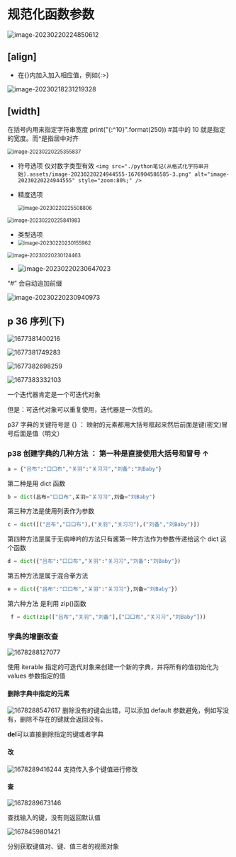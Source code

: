 # 规范化函数参数

![image-20230220224850612](<./python笔记(从格式化字符串开始).assets/image-20230220224850612-1676904534422-1.png>)

## [align]

- 在{}内加入加入相应值，例如{:>}

![image-20230218231219328](<./python笔记(从格式化字符串开始).assets/image-20230218231219328-1676733147594-1.png>)

## [width]

在括号内用来指定字符串宽度
print("{:^10}".format(250)) #其中的 10 就是指定的宽度。而^是指居中对齐

<img src="./python笔记(从格式化字符串开始).assets/image-20230220225355837-1676904837384-5.png" alt="image-20230220225355837" style="zoom:80%;" />

- 符号选项 仅对数字类型有效
  `<img src="./python笔记(从格式化字符串开始).assets/image-20230220224944555-1676904586585-3.png" alt="image-20230220224944555" style="zoom:80%;" />`
- 精度选项

  <img src="./python笔记(从格式化字符串开始).assets/image-20230220225508806-1676904910768-7.png" alt="image-20230220225508806" style="zoom:80%;" />

<img src="./python笔记(从格式化字符串开始).assets/image-20230220225841983-1676905123405-9.png" alt="image-20230220225841983" style="zoom:80%;" />

- 类型选项
- <img src="./python笔记(从格式化字符串开始).assets/image-20230220230155962-1676905317493-13.png" alt="image-20230220230155962" style="zoom:80%;" />

<img src="./python笔记(从格式化字符串开始).assets/image-20230220230124463-1676905286357-11.png" alt="image-20230220230124463" style="zoom:80%;" />

- ![image-20230220230647023](<./python笔记(从格式化字符串开始).assets/image-20230220230647023-1676905608358-15.png>)

“#” 会自动追加前缀

<img src="./python笔记(从格式化字符串开始).assets/image-20230220230940973-1676905785426-1.png" alt="image-20230220230940973" style="zoom:100%;" />

## p 36 序列(下)

![1677381400216](<image/python笔记(从格式化字符串开始)/1677381400216.png>)

![1677381749283](<image/python笔记(从格式化字符串开始)/1677381749283.png>)

![1677382698259](<image/python笔记(从格式化字符串开始)/1677382698259.png>)

![1677383332103](<image/python笔记(从格式化字符串开始)/1677383332103.png>)

一个迭代器肯定是一个可迭代对象

但是：可迭代对象可以重复使用，迭代器是一次性的。

p37 字典的关键符号是 {} ： 映射的元素都用大括号框起来然后前面是键(密文)冒号后面是值（明文）

### p38 创建字典的几种方法 ： 第一种是直接使用大括号和冒号 ↑

```python
a = {"吕布":"口口布","关羽":"关习习","刘备":"刘Baby"}
```

第二种是用 dict 函数

```python
b = dict(吕布="口口布",关羽="关习习",刘备="刘Baby")
```

第三种方法是使用列表作为参数

```python
c = dict([("吕布","口口布"),("关羽","关习习"),("刘备","刘Baby")])
```

第四种方法是属于无病呻吟的方法只有酱第一种方法作为参数传递给这个 dict 这个函数

```python
d = dict({"吕布":"口口布","关羽":"关习习","刘备":"刘Baby"})
```

第五种方法是属于混合拳方法

```python
e = dict({"吕布":"口口布","关羽":"关习习"},刘备="刘Baby"})
```

第六种方法 是利用 zip()函数

```python
 f = dict(zip(["吕布","关羽","刘备"],["口口布","关习习","刘Baby"]))
```

### 字典的增删改查

![1678288127077](<image/python笔记(从格式化字符串开始)/1678288127077.png>)

使用 iterable 指定的可迭代对象来创建一个新的字典，并将所有的值初始化为 values 参数指定的值

#### 删除字典中指定的元素

![1678288547617](<image/python笔记(从格式化字符串开始)/1678288547617.png>)
删除没有的键会出错，可以添加 default 参数避免，例如写没有，删除不存在的键就会返回没有。

**del**可以直接删除指定的键或者字典

#### 改

![1678289416244](<image/python笔记(从格式化字符串开始)/1678289416244.png>)
支持传入多个键值进行修改

#### 查

![1678289673146](<image/python笔记(从格式化字符串开始)/1678289673146.png>)

查找输入的键，没有则返回默认值

![1678459801421](<image/python笔记(从格式化字符串开始)/1678459801421.png>)

分别获取键值对、键、值三者的视图对象
